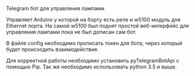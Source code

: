 Telegram бот для управления лампами

Управляет Arduino у которой на борту есть реле и w5100 модуль для Ethernet порта. На самой w5100 был поднят простой веб-интерфейс для управления лампами пока не был дописан сам бот. 

В файле config необходимо прописать токен для бота, через который будет происходить взаимодействие.

Для корректной работы необходимо установить pyTelegramBotApi с помощью Pip. Так же необходимо использовать python 3.5 и выше.  